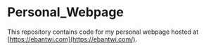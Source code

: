 # Personal_Webpage

This repository contains code for my personal webpage hosted at [https://ebantwi.com](https://ebantwi.com/).
